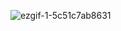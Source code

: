 ![ezgif-1-5c51c7ab8631](https://user-images.githubusercontent.com/44608522/93840734-9fe6ac00-fcbb-11ea-83d6-034dc76bbef6.png)
